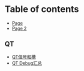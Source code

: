 # Table of contents

* [Page](README.md)
* [Page 2](page-2.md)

## QT

* [QT信号和槽](qt/qt-xin-hao-he-cao.md)
* [QT Debug汇总](qt/qt-debug-hui-zong.md)
